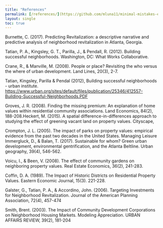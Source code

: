 ```yaml
---
title: "References"
permalink: [/references/](https://github.com/mluna11/minimal-mistakes-example/blob/5ffe35e8ff2dbdbb9833e3c2558b80c491147fd3/_pages/references)
layout: single
toc: true
---
```


<span style="font-size:1em;">
Burnette, C. (2017). Predicting Revitalization: a descriptive narrative and predictive analysis of neighborhood revitalization in Atlanta, Georgia.

Tatian, P. A., Kingsley, G. T., Parilla, J., & Pendall, R. (2012). Building successful neighborhoods. Washington, DC: What Works Collaborative.

Crane, R., & Manville, M. (2008). People or place? Revisiting the who versus the where of urban development. Land Lines, 20(3), 2-7.

Tatian, Kingsley, Parilla & Pendal (2012), Building successful neighborhoods - urban institute. https://www.urban.org/sites/default/files/publication/25346/412557-Building-Successful-Neighborhoods.PDF

Groves, J. R. (2008). Finding the missing premium: An explanation of home values within residential community associations. Land Economics, 84(2), 188-208.Heckert, M. (2015). A spatial difference-in-differences approach to studying the effect of greening vacant land on property values. Cityscape,

Crompton, J. L. (2005). The impact of parks on property values: empirical evidence from the past two decades in the United States. Managing Leisure
Immergluck, D., & Balan, T. (2017). Sustainable for whom? Green urban development, environmental gentrification, and the Atlanta Beltline. Urban geography, 39(4), 546-562.

Voicu, I., & Been, V. (2008). The effect of community gardens on neighboring property values. Real Estate Economics, 36(2), 241-283.

Coffin, D. A. (1989). The Impact of Historic Districts on Residential Property Values. Eastern Economic Journal, 15(3). 221-228.

Galster, G., Tatian, P. A., & Accordino, John. (2006). Targeting Investments for Neighborhood Revitalization. Journal of the American Planning Association, 72(4), 457-474

Smith, Brent. (2003). The Impact of Community Development Corporations on Neighborhood Housing Markets. Modeling Appreciation. URBAN AFFAIRS REVIEW, 39(2), 181-204
</span>
